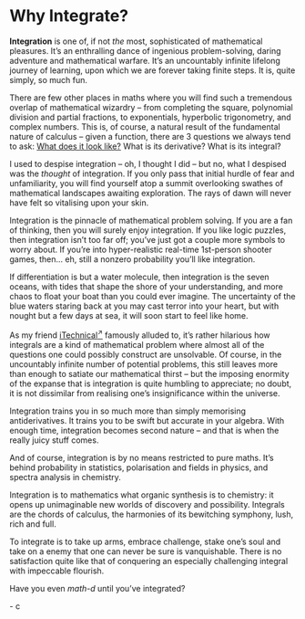 # Why Integrate?
<!-- #SQUARK live! opin! dev!
| dest = guides/integrals/why
| capt = Integration is love, integration is life
| index = guides / integrals
-->

**Integration** is one of, if not *the* most, sophisticated of mathematical pleasures. It’s an enthralling dance of ingenious problem-solving, daring adventure and mathematical warfare. It’s an uncountably infinite lifelong journey of learning, upon which we are forever taking finite steps. It is, quite simply, so much fun.

There are few other places in maths where you will find such a tremendous overlap of mathematical wizardry – from completing the square, polynomial division and partial fractions, to exponentials, hyperbolic trigonometry, and complex numbers. This is, of course, a natural result of the fundamental nature of calculus – given a function, there are 3 questions we always tend to ask: [What does it look like?](../graph-drawing/why.md) What is its derivative? What is its integral?

I used to despise integration – oh, I thought I did – but no, what I despised was the *thought* of integration. If you only pass that initial hurdle of fear and unfamiliarity, you will find yourself atop a summit overlooking swathes of mathematical landscapes awaiting exploration. The rays of dawn will never have felt so vitalising upon your skin.

Integration is the pinnacle of mathematical problem solving. If you are a fan of thinking, then you will surely enjoy integration. If you like logic puzzles, then integration isn’t too far off; you’ve just got a couple more symbols to worry about. If you’re into hyper-realistic real-time 1st-person shooter games, then... eh, still a nonzero probability you’ll like integration.

If differentiation is but a water molecule, then integration is the seven oceans, with tides that shape the shore of your understanding, and more chaos to float your boat than you could ever imagine. The uncertainty of the blue waters staring back at you may cast terror into your heart, but with nought but a few days at sea, it will soon start to feel like home.

As my friend [iTechnical<sup>↗</sup>](https://github.com/itechnicals) famously alluded to, it’s rather hilarious how integrals are a kind of mathematical problem where almost all of the questions one could possibly construct are unsolvable. Of course, in the uncountably infinite number of potential problems, this still leaves more than enough to satiate our mathematical thirst – but the imposing enormity of the expanse that is integration is quite humbling to appreciate; no doubt, it is not dissimilar from realising one’s insignificance within the universe.

Integration trains you in so much more than simply memorising antiderivatives. It trains you to be swift but accurate in your algebra. With enough time, integration becomes second nature – and that is when the really juicy stuff comes.

And of course, integration is by no means restricted to pure maths. It’s behind probability in statistics, polarisation and fields in physics, and spectra analysis in chemistry.

Integration is to mathematics what organic synthesis is to chemistry: it opens up unimaginable new worlds of discovery and possibility. Integrals are the chords of calculus, the harmonies of its bewitching symphony, lush, rich and full.

To integrate is to take up arms, embrace challenge, stake one’s soul and take on a enemy that one can never be sure is vanquishable. There is no satisfaction quite like that of conquering an especially challenging integral with impeccable flourish.

Have you even *math-d* until you’ve integrated?

\- c

